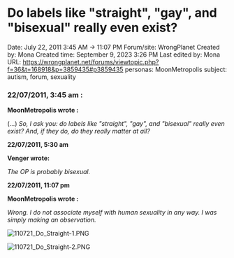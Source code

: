 # Do labels like "straight", "gay", and "bisexual" really even exist?

Date: July 22, 2011 3:45 AM → 11:07 PM
Forum/site: WrongPlanet
Created by: Mona
Created time: September 9, 2023 3:26 PM
Last edited by: Mona
URL: https://wrongplanet.net/forums/viewtopic.php?f=36&t=168918&p=3859435#p3859435
personas: MoonMetropolis
subject: autism, forum, sexuality

### **22/07/2011, 3:45 am :**

**MoonMetropolis wrote :**

(…) *So, I ask you: do labels like "straight", "gay", and "bisexual" really even exist? And, if they do, do they really matter at all?*

**22/07/2011, 5:30 am**

**Venger wrote:**

*The OP is probably bisexual.*

**22/07/2011, 11:07 pm** 

**MoonMetropolis wrote :**

*Wrong. I do not associate myself with human sexuality in any way. I was simply making an observation.*

![110721_Do_Straight-1.PNG](../../../Joshua%E2%80%99s%20personas%20&%20victimes%2047f302c3ee7140169d02d7ecbb1b2b4c/Rushes%20Personas%2026f0f60550004a05bb97f11a02504bf4/Threads%20MoonMetropolis%20Wrong%20Planet%201218040f12ce4d4c88a7533017568e89/110721_Do_Straight-1.png)

![110721_Do_Straight-2.PNG](../../../Joshua%E2%80%99s%20personas%20&%20victimes%2047f302c3ee7140169d02d7ecbb1b2b4c/Rushes%20Personas%2026f0f60550004a05bb97f11a02504bf4/Threads%20MoonMetropolis%20Wrong%20Planet%201218040f12ce4d4c88a7533017568e89/110721_Do_Straight-2.png)